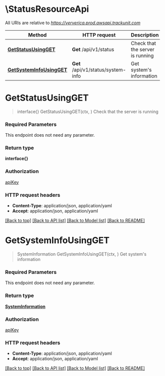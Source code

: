 # \StatusResourceApi

All URIs are relative to *https://ververica.prod.awsapi.trackunit.com*

Method | HTTP request | Description
------------- | ------------- | -------------
[**GetStatusUsingGET**](StatusResourceApi.md#GetStatusUsingGET) | **Get** /api/v1/status | Check that the server is running
[**GetSystemInfoUsingGET**](StatusResourceApi.md#GetSystemInfoUsingGET) | **Get** /api/v1/status/system-info | Get system&#39;s information


# **GetStatusUsingGET**
> interface{} GetStatusUsingGET(ctx, )
Check that the server is running

### Required Parameters
This endpoint does not need any parameter.

### Return type

**interface{}**

### Authorization

[apiKey](../README.md#apiKey)

### HTTP request headers

 - **Content-Type**: application/json, application/yaml
 - **Accept**: application/json, application/yaml

[[Back to top]](#) [[Back to API list]](../README.md#documentation-for-api-endpoints) [[Back to Model list]](../README.md#documentation-for-models) [[Back to README]](../README.md)

# **GetSystemInfoUsingGET**
> SystemInformation GetSystemInfoUsingGET(ctx, )
Get system's information

### Required Parameters
This endpoint does not need any parameter.

### Return type

[**SystemInformation**](SystemInformation.md)

### Authorization

[apiKey](../README.md#apiKey)

### HTTP request headers

 - **Content-Type**: application/json, application/yaml
 - **Accept**: application/json, application/yaml

[[Back to top]](#) [[Back to API list]](../README.md#documentation-for-api-endpoints) [[Back to Model list]](../README.md#documentation-for-models) [[Back to README]](../README.md)

